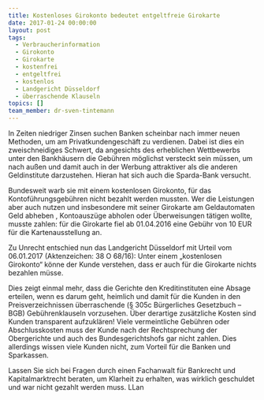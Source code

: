 ```yaml
---
title: Kostenloses Girokonto bedeutet entgeltfreie Girokarte
date: 2017-01-24 00:00:00
layout: post
tags:
  - Verbraucherinformation
  - Girokonto
  - Girokarte
  - kostenfrei
  - entgeltfrei
  - kostenlos
  - Landgericht Düsseldorf
  - überraschende Klauseln
topics: []
team_member: dr-sven-tintemann
---
```



In Zeiten niedriger Zinsen suchen Banken scheinbar nach immer neuen Methoden, um am Privatkundengeschäft zu verdienen. Dabei ist dies ein zweischneidiges Schwert, da angesichts des erheblichen Wettbewerbs unter den Bankhäusern die Gebühren möglichst versteckt sein müssen, um nach außen und damit auch in der Werbung attraktiver als die anderen Geldinstitute darzustehen. Hieran hat sich auch die Sparda-Bank versucht.

Bundesweit warb sie mit einem kostenlosen Girokonto, für das Kontoführungsgebühren nicht bezahlt werden mussten. Wer die Leistungen aber auch nutzen und insbesondere mit seiner Girokarte am Geldautomaten Geld abheben , Kontoauszüge abholen oder Überweisungen tätigen wollte, musste zahlen: für die Girokarte fiel ab 01.04.2016 eine Gebühr von 10 EUR für die Kartenausstellung an.

Zu Unrecht entschied nun das Landgericht Düsseldorf mit Urteil vom 06.01.2017 (Aktenzeichen: 38 O 68/16): Unter einem „kostenlosen Girokonto“ könne der Kunde verstehen, dass er auch für die Girokarte nichts bezahlen müsse.

Dies zeigt einmal mehr, dass die Gerichte den Kreditinstituten eine Absage erteilen, wenn es darum geht, heimlich und damit für die Kunden in den Preisverzeichnissen überraschende (§ 305c Bürgerliches Gesetzbuch – BGB) Gebührenklauseln vorzusehen. Über derartige zusätzliche Kosten sind Kunden transparent aufzuklären! Viele vermeintliche Gebühren oder Abschlusskosten muss der Kunde nach der Rechtsprechung der Obergerichte und auch des Bundesgerichtshofs gar nicht zahlen. Dies allerdings wissen viele Kunden nicht, zum Vorteil für die Banken und Sparkassen.

Lassen Sie sich bei Fragen durch einen Fachanwalt für Bankrecht und Kapitalmarktrecht beraten, um Klarheit zu erhalten, was wirklich geschuldet und war nicht gezahlt werden muss. LLan